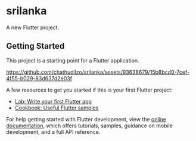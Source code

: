 # srilanka

A new Flutter project.

## Getting Started

This project is a starting point for a Flutter application.


https://github.com/chathudilzo/srilanka/assets/93638679/15b8bcd0-7cef-4f55-b029-83d637d2e03f


A few resources to get you started if this is your first Flutter project:

- [Lab: Write your first Flutter app](https://docs.flutter.dev/get-started/codelab)
- [Cookbook: Useful Flutter samples](https://docs.flutter.dev/cookbook)

For help getting started with Flutter development, view the
[online documentation](https://docs.flutter.dev/), which offers tutorials,
samples, guidance on mobile development, and a full API reference.
